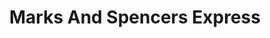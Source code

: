 ---
title: "Marks And Spencers Express"
url: /bedford/marks-and-spencers-express/
shop: Lebensmittel
---